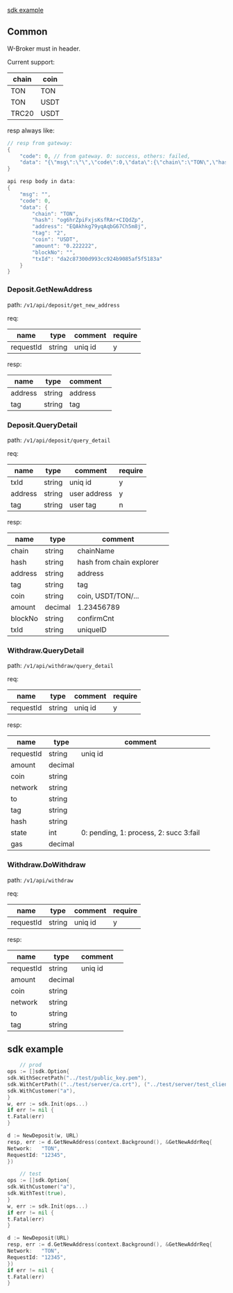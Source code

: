 [sdk example](#sdk-example)

## Common

W-Broker must in header.

Current support:

| chain | coin |
|-------|------|
| TON   | TON  |
| TON   | USDT |
| TRC20 | USDT |


resp always like:
```go
// resp from gateway:
{
    "code": 0, // from gateway. 0: success, others: failed,
    "data": "{\"msg\":\"\",\"code\":0,\"data\":{\"chain\":\"TON\",\"hash\":\"og6hrZpiFxjsKsfRAr+CIQd\",\"address\":\"EQAkhkg79yqAqbG67Ch5m8j\",\"tag\":\"2\",\"coin\":\"USDT\",\"amount\":\"0.222222\",\"blockNo\":\"\",\"txId\":\"da2c87300d993cc924b9085af5f5183a\"}}"
}

api resp body in data:
{
    "msg": "",
    "code": 0,
    "data": {
        "chain": "TON",
        "hash": "og6hrZpiFxjsKsfRAr+CIQdZp",
        "address": "EQAkhkg79yqAqbG67Ch5m8j",
        "tag": "2",
        "coin": "USDT",
        "amount": "0.222222",
        "blockNo": "",
        "txId": "da2c87300d993cc924b9085af5f5183a"
    }
}

```

### Deposit.GetNewAddress

path: `/v1/api/deposit/get_new_address`

req:

| name      | type   | comment | require |
|-----------|--------|---------|---------|
| requestId | string | uniq id | y       |

resp:

| name    | type   | comment |  |
|---------|--------|---------|--|
| address | string | address |
| tag     | string | tag     |

### Deposit.QueryDetail

path: 	`/v1/api/deposit/query_detail`

req:

| name    | type   | comment      | require |
|---------|--------|--------------|---------|
| txId    | string | uniq id      | y       |
| address | string | user address | y       |
| tag     | string | user tag     | n       |

resp:

| name    | type    | comment                  | |
|---------|---------|--------------------------|-|
| chain   | string  | chainName                | |
| hash    | string  | hash from chain explorer | |
| address | string  | address                  | |
| tag     | string  | tag                      | |
| coin    | string  | coin, USDT/TON/...       | |
| amount  | decimal | 1.23456789               | |
| blockNo | string  | confirmCnt               | |
| txId    | string  | uniqueID                 | |

### Withdraw.QueryDetail

path: 	`/v1/api/withdraw/query_detail`

req:

| name      | type   | comment | require |
|-----------|--------|---------|---------|
| requestId | string | uniq id | y       |

resp:

| name      | type    | comment                                | |
|-----------|---------|----------------------------------------|-|
| requestId | string  | uniq id                                |
| amount    | decimal |                                        |
| coin      | string  |                                        |
| network   | string  |                                        |
| to        | string  |                                        |
| tag       | string  |                                        |
| hash      | string  |                                        |
| state     | int     | 0: pending, 1: process, 2: succ 3:fail |
| gas       | decimal |                                        |

### Withdraw.DoWithdraw
path:     `/v1/api/withdraw`

req:

| name      | type   | comment | require |
|-----------|--------|---------|---------|
| requestId | string | uniq id | y       |

resp:

| name      | type    | comment | |
|-----------|---------|---------|-|
| requestId | string  | uniq id |
| amount    | decimal |         |
| coin      | string  |         |
| network   | string  |         |
| to        | string  |         |
| tag       | string  |         |

## sdk example

```go
    // prod
ops := []sdk.Option{
sdk.WithSecretPath("../test/public_key.pem"),
sdk.WithCertPath(("../test/server/ca.crt"), ("../test/server/test_client.crt"), ("../test/server/test_client.key")),
sdk.WithCustomer("a"),
}
w, err := sdk.Init(ops...)
if err != nil {
t.Fatal(err)
}

d := NewDeposit(w, URL)
resp, err := d.GetNewAddress(context.Background(), &GetNewAddrReq{
Network:   "TON",
RequestId: "12345",
})

```

```go
    // test
ops := []sdk.Option{
sdk.WithCustomer("a"),
sdk.WithTest(true),
}
w, err := sdk.Init(ops...)
if err != nil {
t.Fatal(err)
}

d := NewDeposit(URL)
resp, err := d.GetNewAddress(context.Background(), &GetNewAddrReq{
Network:   "TON",
RequestId: "12345",
})
if err != nil {
t.Fatal(err)
}
```

